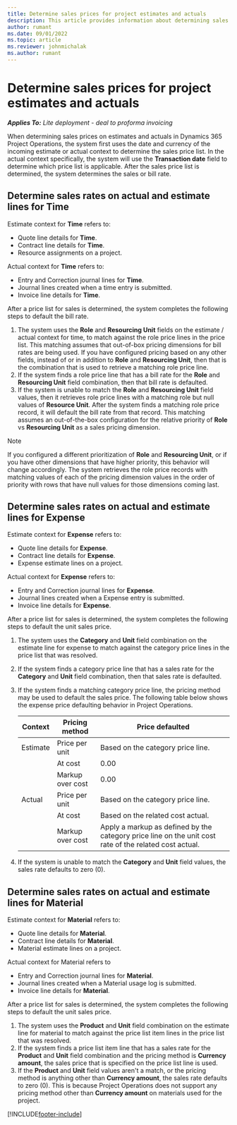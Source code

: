 ```yaml
---
title: Determine sales prices for project estimates and actuals
description: This article provides information about determining sales prices on project estimates and actuals.
author: rumant
ms.date: 09/01/2022
ms.topic: article
ms.reviewer: johnmichalak
ms.author: rumant
---
```


# Determine sales prices for project estimates and actuals

_**Applies To:** Lite deployment - deal to proforma invoicing_

When determining sales prices on estimates and actuals in Dynamics 365 Project Operations, the system first uses the date and currency of the incoming estimate or actual context to determine the sales price list. In the actual context specifically, the system will use the **Transaction date** field to determine which price list is applicable. After the sales price list is determined, the system determines the sales or bill rate.

## Determine sales rates on actual and estimate lines for Time

Estimate context for **Time** refers to:

- Quote line details for **Time**.
- Contract line details for **Time**.
- Resource assignments on a project.

Actual context for **Time** refers to:

- Entry and Correction journal lines for **Time**.
- Journal lines created when a time entry is submitted.
- Invoice line details for **Time**. 

After a price list for sales is determined, the system completes the following steps to default the bill rate.

1. The system uses the **Role** and **Resourcing Unit** fields on the estimate / actual context for time, to match against the role price lines in the price list. This matching assumes that out-of-box pricing dimensions for bill rates are being used. If you have configured pricing based on any other fields, instead of or in addition to **Role** and **Resourcing Unit**, then that is the combination that is used to retrieve a matching role price line.
1. If the system finds a role price line that has a bill rate for the **Role** and **Resourcing Unit** field combination, then that bill rate is defaulted.
1. If the system is unable to match the **Role** and **Resourcing Unit** field values, then it retrieves role price lines with a matching role but null values of **Resource Unit**. After the system finds a matching role price record, it will default the bill rate from that record. This matching assumes an out-of-the-box configuration for the relative priority of **Role** vs **Resourcing Unit** as a sales pricing dimension.

> [!NOTE]
> If you configured a different prioritization of **Role** and **Resourcing Unit**, or if you have other dimensions that have higher priority, this behavior will change accordingly. The system retrieves the role price records with matching values of each of the pricing dimension values in the order of priority with rows that have null values for those dimensions coming last.

## Determine sales rates on actual and estimate lines for Expense

Estimate context for **Expense** refers to:

- Quote line details for **Expense**.
- Contract line details for **Expense**.
- Expense estimate lines on a project.

Actual context for **Expense** refers to:

- Entry and Correction journal lines for **Expense**.
- Journal lines created when a Expense entry is submitted.
- Invoice line details for **Expense**. 

After a price list for sales is determined, the system completes the following steps to default the unit sales price.

1. The system uses the **Category** and **Unit** field combination on the estimate line for expense to match against the category price lines in the price list that was resolved.
1. If the system finds a category price line that has a sales rate for the **Category** and **Unit** field combination, then that sales rate is defaulted.
1. If the system finds a matching category price line, the pricing method may be used to default the sales price. The following table below shows the expense price defaulting behavior in Project Operations.

    | Context | Pricing method | Price defaulted |
    | --- | --- | --- |
    | Estimate | Price per unit | Based on the category price line. |
    | &nbsp; | At cost | 0.00 |
    | &nbsp; | Markup over cost | 0.00 |
    | Actual | Price per unit | Based on the category price line. |
    | &nbsp; | At cost | Based on the related cost actual. |
    | &nbsp; | Markup over cost | Apply a markup as defined by the category price line on the unit cost rate of the related cost actual. |

1. If the system is unable to match the **Category** and **Unit** field values, the sales rate defaults to zero (0).

## Determine sales rates on actual and estimate lines for Material

Estimate context for **Material** refers to:

- Quote line details for **Material**.
- Contract line details for **Material**.
- Material estimate lines on a project.

Actual context for Material refers to

- Entry and Correction journal lines for **Material**.
- Journal lines created when a Material usage log is submitted.
- Invoice line details for **Material**. 

After a price list for sales is determined, the system completes the following steps to default the unit sales price.

1. The system uses the **Product** and **Unit** field combination on the estimate line for material to match against the price list item lines in the price list that was resolved.
1. If the system finds a price list item line that has a sales rate for the **Product** and **Unit** field combination and the pricing method is **Currency amount**, the sales price that is specified on the price list line is used. 
1. If the **Product** and **Unit** field values aren't a match, or the pricing method is anything other than **Currency amount**, the sales rate defaults to zero (0). This is because Project Operations does not support any pricing method other than **Currency amount** on materials used for the project.

[!INCLUDE[footer-include](../../includes/footer-banner.md)]
